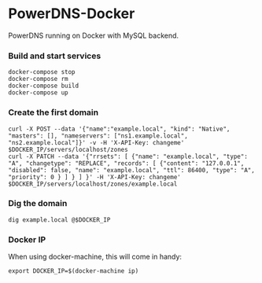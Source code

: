 # PowerDNS-Docker

PowerDNS running on Docker with MySQL backend.


### Build and start services

```
docker-compose stop
docker-compose rm
docker-compose build
docker-compose up
```


### Create the first domain

```
curl -X POST --data '{"name":"example.local", "kind": "Native", "masters": [], "nameservers": ["ns1.example.local", "ns2.example.local"]}' -v -H 'X-API-Key: changeme' $DOCKER_IP/servers/localhost/zones
curl -X PATCH --data '{"rrsets": [ {"name": "example.local", "type": "A", "changetype": "REPLACE", "records": [ {"content": "127.0.0.1", "disabled": false, "name": "example.local", "ttl": 86400, "type": "A", "priority": 0 } ] } ] }' -H 'X-API-Key: changeme' $DOCKER_IP/servers/localhost/zones/example.local
```


### Dig the domain

```
dig example.local @$DOCKER_IP
```


### Docker IP

When using docker-machine, this will come in handy:
```
export DOCKER_IP=$(docker-machine ip)
```
